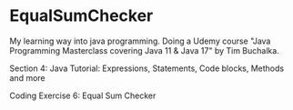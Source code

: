 # EqualSumChecker
My learning way into java programming. Doing a Udemy course "Java Programming Masterclass covering Java 11 & Java 17" by Tim Buchalka.

Section 4: Java Tutorial: Expressions, Statements, Code blocks, Methods and more

Coding Exercise 6: Equal Sum Checker
